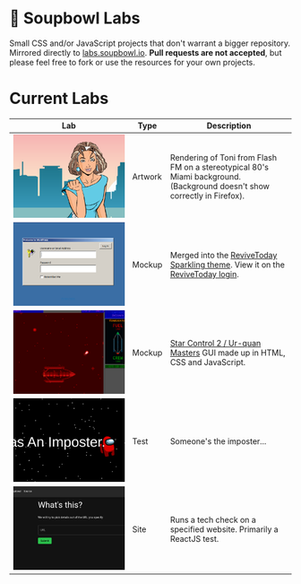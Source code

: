 # 🧪 Soupbowl Labs
Small CSS and/or JavaScript projects that don't warrant a bigger repository. Mirrored directly to [labs.soupbowl.io][labs]. **Pull requests are not accepted**, but please feel free to fork or use the resources for your own projects.

# Current Labs

Lab                     | Type    | Description
------------------------|---------|------------
[![Miami][p1]][l1]      | Artwork | Rendering of Toni from Flash FM on a stereotypical 80's Miami background.<br>(Background doesn't show correctly in Firefox).
[![9xpress][p2]][l2]    | Mockup  | Merged into the [ReviveToday Sparkling theme][rts]. View it on the [ReviveToday login][l2].
[![Hyperspace][p3]][l3] | Mockup  | [Star Control 2 / Ur-quan Masters][uqm] GUI made up in HTML, CSS and JavaScript.
[![Amongus][p4]][l4]    | Test    | Someone's the imposter...
[![Whatsthis][p5]][l5]  | Site    | Runs a tech check on a specified website. Primarily a ReactJS test.

[l1]: https://labs.soupbowl.io/miami
[p1]: /_img/miami.png
[l2]: https://revive.today/wp-admin
[p2]: /_img/wpadmin.png
[l3]: https://labs.soupbowl.io/hyperspace
[p3]: /_img/hyperspace.png
[l4]: https://labs.soupbowl.io/amongus
[p4]: /_img/amongus.png
[l5]: https://whatsth.is
[p5]: /_img/whatsthis.png

[labs]: https://labs.soupbowl.io
[uqm]: http://sc2.sourceforge.net/
[rts]: https://github.com/ReviveToday/sparkling-child/blob/master/style-login.css
